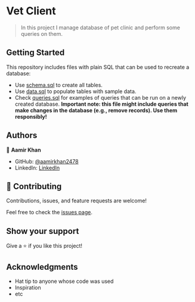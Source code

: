 # Vet Client

> In this project I manage database of pet clinic and perform some queries on them. 


## Getting Started

This repository includes files with plain SQL that can be used to recreate a database:

- Use [schema.sql](./schema.sql) to create all tables.
- Use [data.sql](./data.sql) to populate tables with sample data.
- Check [queries.sql](./queries.sql) for examples of queries that can be run on a newly created database. **Important note: this file might include queries that make changes in the database (e.g., remove records). Use them responsibly!**


## Authors

👤 **Aamir Khan**

- GitHub: [@aamirkhan2478](https://github.com/aamirkhan2478)
- LinkedIn: [LinkedIn](https://www.linkedin.com/in/aamir-kh/)


## 🤝 Contributing

Contributions, issues, and feature requests are welcome!

Feel free to check the [issues page](https://github.com/aamirkhan2478/vet_clinic/issues).

## Show your support

Give a ⭐️ if you like this project!

## Acknowledgments

- Hat tip to anyone whose code was used
- Inspiration
- etc

